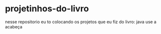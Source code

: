 # projetinhos-do-livro
nesse repositorio eu to colocando os projetos que eu fiz do livro: java use a acabeça
